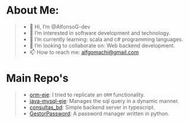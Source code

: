 # About Me:
>- 👋 Hi, I’m @AlfonsoG-dev
>- 👀 I’m interested in software development and technology.
>- 🌱 I’m currently learning: scala and c# programming languages.
>- 💞️ I’m looking to collaborate on: Web backend development.
>- 📫 How to reach me: alfgomachi@gmail.com

# Main Repo's
>- [orm-eje](https://github.com/AlfonsoG-dev/orm-eje): I tried to replicate an `ORM` functionality.
>- [java-mysql-eje](https://github.com/AlfonsoG-dev/java-mysql-eje): Manages the sql query in a dynamic manner.
>- [consultas_bd](https://github.com/AlfonsoG-dev/consultas_bd): Simple backend server in typescript.
>- [GestorPassword](https://github.com/AlfonsoG-dev/GestorPassword): A password manager written in python.

<!---
AlfonsoG-dev/AlfonsoG-dev is a ✨ special ✨ repository because its `README.md` (this file) appears on your GitHub profile.
You can click the Preview link to take a look at your changes.
--->
